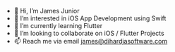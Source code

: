 - 👋 Hi, I’m James Junior
- 👀 I’m interested in iOS App Development using Swift
- 🌱 I’m currently learning Flutter
- 💞️ I’m looking to collaborate on iOS / Flutter Projects
- 📫 Reach me via email james@dihardjasoftware.com
